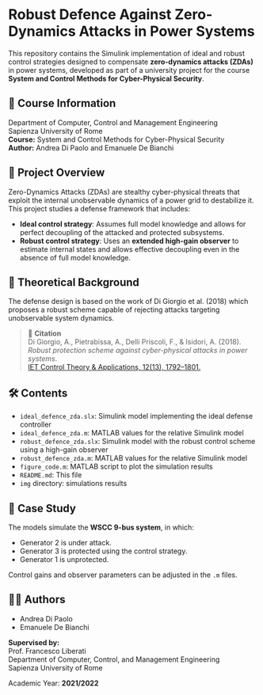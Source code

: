 # Robust Defence Against Zero-Dynamics Attacks in Power Systems

This repository contains the Simulink implementation of ideal and robust control strategies designed to compensate **zero-dynamics attacks (ZDAs)** in power systems, developed as part of a university project for the course **System and Control Methods for Cyber-Physical Security**.

## 🏫 Course Information

Department of Computer, Control and Management Engineering  
Sapienza University of Rome  
**Course:** System and Control Methods for Cyber-Physical Security  
**Author:** Andrea Di Paolo and Emanuele De Bianchi  

## 📘 Project Overview

Zero-Dynamics Attacks (ZDAs) are stealthy cyber-physical threats that exploit the internal unobservable dynamics of a power grid to destabilize it. This project studies a defense framework that includes:

- **Ideal control strategy**: Assumes full model knowledge and allows for perfect decoupling of the attacked and protected subsystems.
- **Robust control strategy**: Uses an **extended high-gain observer** to estimate internal states and allows effective decoupling even in the absence of full model knowledge.

## 🧠 Theoretical Background

The defense design is based on the work of Di Giorgio et al. (2018) which proposes a robust scheme capable of rejecting attacks targeting unobservable system dynamics.

> 📄 **Citation**  
> Di Giorgio, A., Pietrabissa, A., Delli Priscoli, F., & Isidori, A. (2018).  
> *Robust protection scheme against cyber-physical attacks in power systems*.  
> [IET Control Theory & Applications, 12(13), 1792–1801.](https://doi.org/10.1049/iet-cta.2017.0725)  

## 🛠️ Contents

- `ideal_defence_zda.slx`: Simulink model implementing the ideal defense controller
- `ideal_defence_zda.m`: MATLAB values for the relative Simulink model
- `robust_defence_zda.slx`: Simulink model with the robust control scheme using a high-gain observer
- `robust_defence_zda.m`: MATLAB values for the relative Simulink model
- `figure_code.m`: MATLAB script to plot the simulation results
- `README.md`: This file
- `img` directory: simulations results

## 🧪 Case Study

The models simulate the **WSCC 9-bus system**, in which:
- Generator 2 is under attack.
- Generator 3 is protected using the control strategy.
- Generator 1 is unprotected.

Control gains and observer parameters can be adjusted in the `.m` files.

## 👨‍🏫 Authors

- Andrea Di Paolo  
- Emanuele De Bianchi

**Supervised by:**  
Prof. Francesco Liberati  
Department of Computer, Control, and Management Engineering  
Sapienza University of Rome

Academic Year: **2021/2022**